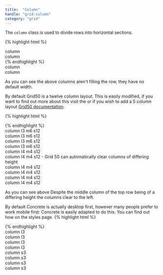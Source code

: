 ```yaml
---
title:  "Column"
handle: "grid-column"
category: "grid"
---
```

The `column` class is used to divide rows into horizontal sections.

{% highlight html %}

<!-- These columns are using row they will fill the width of the container -->
<div class="container">
  <div class="row">
    <div class="column">
      column
    </div>
    <div class="column">
      column
    </div>
  </div>
</div>
{% endhighlight %}


<div class="container demo-grid">
  <div class="row demo-grid">
    <div class="column demo-grid">
      column
    </div>
    <div class="column demo-grid">
      column
    </div>
  </div>
</div>

As you can see the above columns aren't filling the row, they have no default width.

By default Grid50 is a twelve column layout. This is easily modified, if you want to find out more about this visit the or if you wish to add a 5 column layout [Grid50 documentation](http://grid50.com).

{% highlight html %}
<div class="container">
  <div class="row">
    <!-- 4 on large, 2 on medium, 1 on small -->
    <div class="column l3 m6 s12"></div>
    <div class="column l3 m6 s12"></div>
    <div class="column l3 m6 s12"></div>
    <div class="column l3 m6 s12"></div>
  </div>
</div>
{% endhighlight %}

<div class="container demo-grid">
  <div class="row demo-grid">
    <!-- 4 on large, 2 on medium, 1 on small -->
    <div class="column l3 m6 s12 demo-grid">column l3 m6 s12</div>
    <div class="column l3 m6 s12 demo-grid">column l3 m6 s12</div>
    <div class="column l3 m6 s12 demo-grid">column l3 m6 s12</div>
    <div class="column l3 m6 s12 demo-grid">column l3 m6 s12</div>
  </div>
  <div class="row demo-grid">
    <div class="column l4 m4 s12 demo-grid">column l4 m4 s12</div>
    <div class="column l4 m4 s12 demo-grid">column l4 m4 s12 - Grid 50 can automatically clear columns of differing height</div>
    <div class="column l4 m4 s12 demo-grid">column l4 m4 s12</div>
    <div class="column l4 m4 s12 demo-grid">column l4 m4 s12</div>
    <div class="column l4 m4 s12 demo-grid">column l4 m4 s12</div>
    <div class="column l4 m4 s12 demo-grid">column l4 m4 s12</div>
  </div>
</div>

As you can see above Despite the middle column of the top row being of a differing height the columns clear to the left.

By default Concrete is actually desktop first, however many people prefer to work mobile first: Concrete is easily adapted to do this. You can find out how on the styles page.
{% highlight html %}
<!-- by default concrete is desktop first -->
<div class="container">
  <div class="row">
    <!-- Because Grid50 is desktop first this will result in 4 on large, 4 on medium, 4 on small -->
    <div class="column l3"></div>
    <div class="column l3"></div>
    <div class="column l3"></div>
    <div class="column l3"></div>
  </div>
</div>

<div class="container">
  <div class="row">
    <!-- Because the large and medium breakpoints have not been defined theses columns will be the width of the contents -->
    <div class="column s3"></div>
    <div class="column s3"></div>
    <div class="column s3"></div>
    <div class="column s3"></div>
  </div>
</div>
{% endhighlight %}

<!-- by default concrete is desktop first -->
<div class="container demo-grid">
  <div class="row demo-grid">
    <!-- 4 on large, 4 on medium, 4 on small -->
    <div class="column l3 demo-grid">column l3</div>
    <div class="column l3 demo-grid">column l3</div>
    <div class="column l3 demo-grid">column l3</div>
    <div class="column l3 demo-grid">column l3</div>
  </div>
</div>

<div class="container demo-grid">
  <div class="row demo-grid">
    <div class="column s3 demo-grid">column s3</div>
    <div class="column s3 demo-grid">column s3</div>
    <div class="column s3 demo-grid">column s3</div>
    <div class="column s3 demo-grid">column s3</div>
  </div>
</div>
